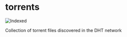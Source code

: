 torrents 
========
![Indexed](https://img.shields.io/badge/indexed-227915-blue)

Collection of torrent files discovered in the DHT network
